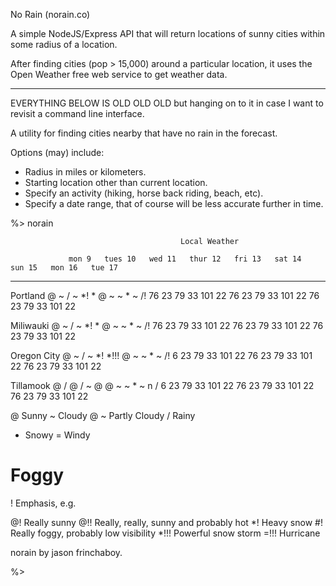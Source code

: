 No Rain (norain.co)

A simple NodeJS/Express API that will return locations of sunny cities within some radius of a location.

After finding cities (pop >  15,000) around a particular location, it uses the Open Weather free web service to get weather data.







-------------------------------

EVERYTHING BELOW IS OLD OLD OLD but hanging on to it in case I want to revisit a command line interface.

A utility for finding cities nearby that have no rain in the forecast.

Options (may) include:

* Radius in miles or kilometers.
* Starting location other than current location.
* Specify an activity (hiking, horse back riding, beach, etc).
* Specify a date range, that of course will be less accurate further in time.




%> norain

                                          Local Weather

                 mon 9   tues 10   wed 11   thur 12   fri 13   sat 14   sun 15   mon 16   tue 17
------------------------------------------------------------------------------------------------
Portland         @ ~      /        ~         *!        *       @ ~       ~ *     ~        /!
                 76 23    79 33    101 22    76 23     79 33   101 22    76 23   79 33    101 22

Miliwauki        @ ~      /        ~         *!        *       @ ~       ~ *     ~        /!
                 76 23    79 33    101 22    76 23     79 33   101 22    76 23   79 33    101 22

Oregon City      @ ~      /        ~         *!        *!!!    @ ~       ~ *     ~        /!
                 6 23     79 33    101 22    76 23     79 33   101 22    76 23   79 33    101 22

Tillamook        @ /      @         /        ~         @       @ ~       ~ *     ~      n /
                 6 23     79 33    101 22    76 23     79 33   101 22    76 23   79 33    101 22

@ Sunny
~ Cloudy
@ ~ Partly Cloudy
/ Rainy
* Snowy
= Windy
# Foggy

! Emphasis, e.g.

@! Really sunny
@!! Really, really, sunny and probably hot
*! Heavy snow
#! Really foggy, probably low visibility
*!!! Powerful snow storm
=!!! Hurricane

norain by jason frinchaboy.

%>


